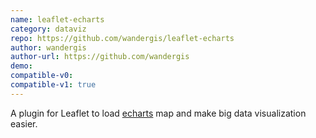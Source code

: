 ```yaml
---
name: leaflet-echarts
category: dataviz
repo: https://github.com/wandergis/leaflet-echarts
author: wandergis
author-url: https://github.com/wandergis
demo: 
compatible-v0:
compatible-v1: true
---
```


A plugin for Leaflet to load <a href="https://github.com/ecomfe/echarts">echarts</a> map and make big data visualization easier.
